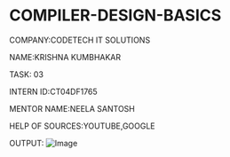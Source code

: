 # COMPILER-DESIGN-BASICS

COMPANY:CODETECH IT SOLUTIONS

NAME:KRISHNA KUMBHAKAR

TASK: 03

INTERN ID:CT04DF1765

MENTOR NAME:NEELA SANTOSH

HELP OF SOURCES:YOUTUBE,GOOGLE

 OUTPUT:  ![Image](https://github.com/user-attachments/assets/09044699-3832-4079-a8bd-4640a89d7ca0)

